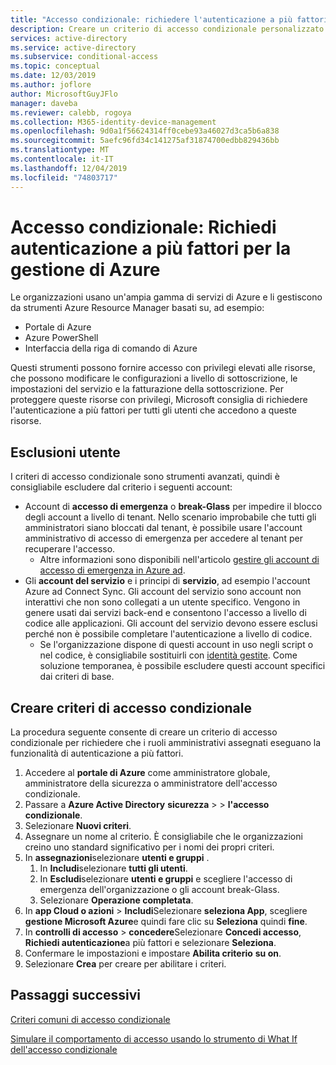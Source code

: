```yaml
---
title: "Accesso condizionale: richiedere l'autenticazione a più fattori per la gestione di Azure-Azure Active Directory"
description: Creare un criterio di accesso condizionale personalizzato per richiedere l'autenticazione a più fattori per le attività di gestione di Azure
services: active-directory
ms.service: active-directory
ms.subservice: conditional-access
ms.topic: conceptual
ms.date: 12/03/2019
ms.author: joflore
author: MicrosoftGuyJFlo
manager: daveba
ms.reviewer: calebb, rogoya
ms.collection: M365-identity-device-management
ms.openlocfilehash: 9d0a1f56624314ff0cebe93a46027d3ca5b6a838
ms.sourcegitcommit: 5aefc96fd34c141275af31874700edbb829436bb
ms.translationtype: MT
ms.contentlocale: it-IT
ms.lasthandoff: 12/04/2019
ms.locfileid: "74803717"
---
```

# <a name="conditional-access-require-mfa-for-azure-management"></a>Accesso condizionale: Richiedi autenticazione a più fattori per la gestione di Azure

Le organizzazioni usano un'ampia gamma di servizi di Azure e li gestiscono da strumenti Azure Resource Manager basati su, ad esempio:

* Portale di Azure
* Azure PowerShell
* Interfaccia della riga di comando di Azure

Questi strumenti possono fornire accesso con privilegi elevati alle risorse, che possono modificare le configurazioni a livello di sottoscrizione, le impostazioni del servizio e la fatturazione della sottoscrizione. Per proteggere queste risorse con privilegi, Microsoft consiglia di richiedere l'autenticazione a più fattori per tutti gli utenti che accedono a queste risorse.

## <a name="user-exclusions"></a>Esclusioni utente

I criteri di accesso condizionale sono strumenti avanzati, quindi è consigliabile escludere dal criterio i seguenti account:

* Account di **accesso di emergenza** o **break-Glass** per impedire il blocco degli account a livello di tenant. Nello scenario improbabile che tutti gli amministratori siano bloccati dal tenant, è possibile usare l'account amministrativo di accesso di emergenza per accedere al tenant per recuperare l'accesso.
   * Altre informazioni sono disponibili nell'articolo [gestire gli account di accesso di emergenza in Azure ad](../users-groups-roles/directory-emergency-access.md).
* Gli **account del servizio** e i principi di **servizio**, ad esempio l'account Azure ad Connect Sync. Gli account del servizio sono account non interattivi che non sono collegati a un utente specifico. Vengono in genere usati dai servizi back-end e consentono l'accesso a livello di codice alle applicazioni. Gli account del servizio devono essere esclusi perché non è possibile completare l'autenticazione a livello di codice.
   * Se l'organizzazione dispone di questi account in uso negli script o nel codice, è consigliabile sostituirli con [identità gestite](../managed-identities-azure-resources/overview.md). Come soluzione temporanea, è possibile escludere questi account specifici dai criteri di base.

## <a name="create-a-conditional-access-policy"></a>Creare criteri di accesso condizionale

La procedura seguente consente di creare un criterio di accesso condizionale per richiedere che i ruoli amministrativi assegnati eseguano la funzionalità di autenticazione a più fattori.

1. Accedere al **portale di Azure** come amministratore globale, amministratore della sicurezza o amministratore dell'accesso condizionale.
1. Passare a **Azure Active Directory** **sicurezza** >  > **l'accesso condizionale**.
1. Selezionare **Nuovi criteri**.
1. Assegnare un nome al criterio. È consigliabile che le organizzazioni creino uno standard significativo per i nomi dei propri criteri.
1. In **assegnazioni**selezionare **utenti e gruppi** .
   1. In **Includi**selezionare **tutti gli utenti**.
   1. In **Escludi**selezionare **utenti e gruppi** e scegliere l'accesso di emergenza dell'organizzazione o gli account break-Glass. 
   1. Selezionare **Operazione completata**.
1. In **app Cloud o azioni** > **Includi**Selezionare **seleziona App**, scegliere **gestione Microsoft Azure**e quindi fare clic su **Seleziona** quindi **fine**.
1. In **controlli di accesso** > **concedere**Selezionare **Concedi accesso**, **Richiedi autenticazione**a più fattori e selezionare **Seleziona**.
1. Confermare le impostazioni e impostare **Abilita criterio** **su on**.
1. Selezionare **Crea** per creare per abilitare i criteri.

## <a name="next-steps"></a>Passaggi successivi

[Criteri comuni di accesso condizionale](concept-conditional-access-policy-common.md)

[Simulare il comportamento di accesso usando lo strumento di What If dell'accesso condizionale](troubleshoot-conditional-access-what-if.md)

